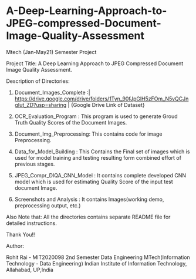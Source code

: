 # A-Deep-Learning-Approach-to-JPEG-compressed-Document-Image-Quality-Assessment
Mtech (Jan-May21) Semester Project

Project Title: 
A Deep Learning Approach to JPEG Compressed Document Image Quality Assessment.

Description of Directories:

1) Document_Images_Complete :| https://drive.google.com/drive/folders/1Tyn_90fJpGlH5zFOm_N5vQCJngIut_ZD?usp=sharing | {Google Drive Link of Dataset}

2) OCR_Evaluation_Program   : This program is used to generate Groud Truth Quality Scores of the Document Images.

3) Document_Img_Preprocessing: This contains code for image Preprocessing.

4) Data_for_Model_Building  : This Contains the Final set of images which is used for model training and testing resulting form combined effort of previous stages. 

5) JPEG_Compr_DIQA_CNN_Model : It contains complete developed CNN model which is used for estimating Quality Score of the input test document Image.    

6) Screenshots and Analysis  : It contains Images(working demo, preprocessing output, etc.)



Also Note that:
All the directories contains separate README file for detailed instructions.

Thank You!!



Author:

Rohit Rai - MIT2020098
2nd Semester
Data Engineering
MTech(Information Technology - Data Engineering)
Indian Institute of Information Technology, Allahabad, UP,India
